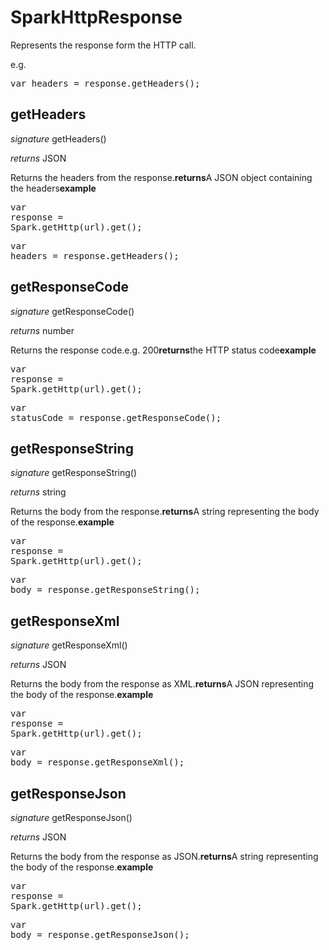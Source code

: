 # SparkHttpResponse

Represents the response form the HTTP call.

e.g.

<pre rel="highlighter" code-brush="js" contenteditable="false">var headers = response.getHeaders();</pre>



## getHeaders
_signature_ getHeaders()</p>
_returns_ JSON</p>
Returns the headers from the response.<b>returns</b>A JSON object containing the headers<b>example</b><pre rel="highlighter" code-brush="js" contenteditable="false">var response = Spark.getHttp(url).get();</pre><pre rel="highlighter" code-brush="js" contenteditable="false">var headers = response.getHeaders();</pre>

## getResponseCode
_signature_ getResponseCode()</p>
_returns_ number</p>
Returns the response code.e.g. 200<b>returns</b>the HTTP status code<b>example</b><pre rel="highlighter" code-brush="js" contenteditable="false">var response = Spark.getHttp(url).get();</pre><pre rel="highlighter" code-brush="js" contenteditable="false">var statusCode = response.getResponseCode();</pre>

## getResponseString
_signature_ getResponseString()</p>
_returns_ string</p>
Returns the body from the response.<b>returns</b>A string representing the body of the response.<b>example</b><pre rel="highlighter" code-brush="js" contenteditable="false">var response = Spark.getHttp(url).get();</pre><pre rel="highlighter" code-brush="js" contenteditable="false">var body = response.getResponseString();</pre>

## getResponseXml
_signature_ getResponseXml()</p>
_returns_ JSON</p>
Returns the body from the response as XML.<b>returns</b>A JSON representing the body of the response.<b>example</b><pre rel="highlighter" code-brush="js" contenteditable="false">var response = Spark.getHttp(url).get();</pre><pre rel="highlighter" code-brush="js" contenteditable="false">var body = response.getResponseXml();</pre>

## getResponseJson
_signature_ getResponseJson()</p>
_returns_ JSON</p>
Returns the body from the response as JSON.<b>returns</b>A string representing the body of the response.<b>example</b><pre rel="highlighter" code-brush="js" contenteditable="false">var response = Spark.getHttp(url).get();</pre><pre rel="highlighter" code-brush="js" contenteditable="false">var body = response.getResponseJson();</pre>


